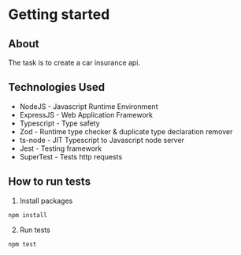 # Getting started

## About

The task is to create a car insurance api.

## Technologies Used

- NodeJS - Javascript Runtime Environment
- ExpressJS - Web Application Framework
- Typescript - Type safety
- Zod - Runtime type checker & duplicate type declaration remover
- ts-node - JIT Typescript to Javascript node server
- Jest - Testing framework
- SuperTest - Tests http requests

## How to run tests

1) Install packages
```
npm install
```

2) Run tests
```
npm test
```
